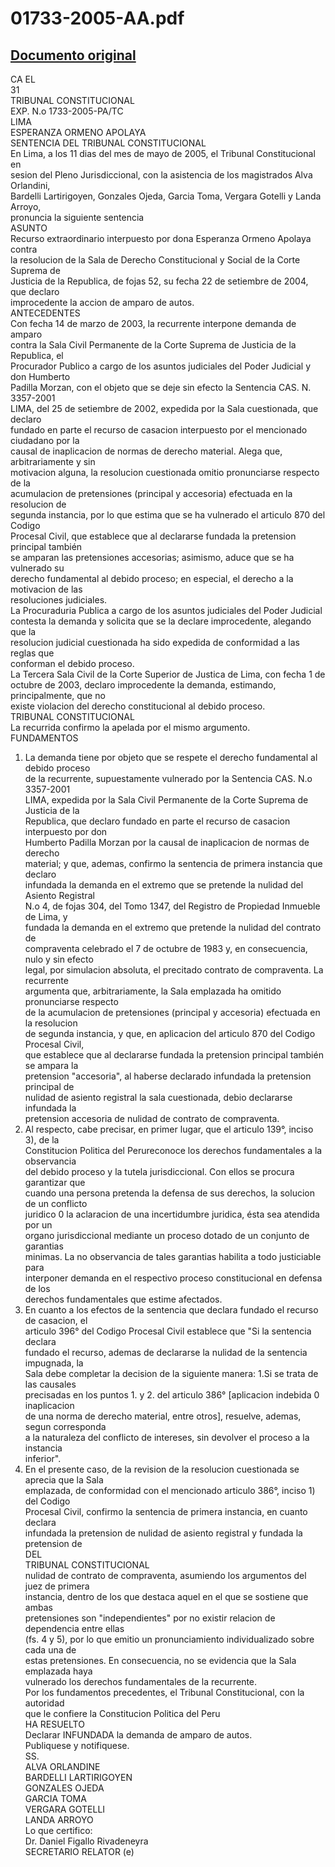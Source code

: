 
01733-2005-AA.pdf
=================
  
[Documento original](https://tc.gob.pe/jurisprudencia/2005/01733-2005-AA.pdf)  
---  
CA EL  
31  
TRIBUNAL CONSTITUCIONAL  
EXP. N.o 1733-2005-PA/TC  
LIMA  
ESPERANZA ORMENO APOLAYA  
SENTENCIA DEL TRIBUNAL CONSTITUCIONAL  
En Lima, a los 11 dias del mes de mayo de 2005, el Tribunal Constitucional en  
sesion del Pleno Jurisdiccional, con la asistencia de los magistrados Alva Orlandini,  
Bardelli Lartirigoyen, Gonzales Ojeda, Garcia Toma, Vergara Gotelli y Landa Arroyo,  
pronuncia la siguiente sentencia  
ASUNTO  
Recurso extraordinario interpuesto por dona Esperanza Ormeno Apolaya contra  
la resolucion de la Sala de Derecho Constitucional y Social de la Corte Suprema de  
Justicia de la Republica, de fojas 52, su fecha 22 de setiembre de 2004, que declaro  
improcedente la accion de amparo de autos.  
ANTECEDENTES  
Con fecha 14 de marzo de 2003, la recurrente interpone demanda de amparo  
contra la Sala Civil Permanente de la Corte Suprema de Justicia de la Republica, el  
Procurador Publico a cargo de los asuntos judiciales del Poder Judicial y don Humberto  
Padilla Morzan, con el objeto que se deje sin efecto la Sentencia CAS. N. 3357-2001  
LIMA, del 25 de setiembre de 2002, expedida por la Sala cuestionada, que declaro  
fundado en parte el recurso de casacion interpuesto por el mencionado ciudadano por la  
causal de inaplicacion de normas de derecho material. Alega que, arbitrariamente y sin  
motivacion alguna, la resolucion cuestionada omitio pronunciarse respecto de la  
acumulacion de pretensiones (principal y accesoria) efectuada en la resolucion de  
segunda instancia, por lo que estima que se ha vulnerado el articulo 870 del Codigo  
Procesal Civil, que establece que al declararse fundada la pretension principal también  
se amparan las pretensiones accesorias; asimismo, aduce que se ha vulnerado su  
derecho fundamental al debido proceso; en especial, el derecho a la motivacion de las  
resoluciones judiciales.  
La Procuraduria Publica a cargo de los asuntos judiciales del Poder Judicial  
contesta la demanda y solicita que se la declare improcedente, alegando que la  
resolucion judicial cuestionada ha sido expedida de conformidad a las reglas que  
conforman el debido proceso.  
La Tercera Sala Civil de la Corte Superior de Justica de Lima, con fecha 1 de  
octubre de 2003, declaro improcedente la demanda, estimando, principalmente, que no  
existe violacion del derecho constitucional al debido proceso.  
TRIBUNAL CONSTITUCIONAL  
La recurrida confirmo la apelada por el mismo argumento.  
FUNDAMENTOS  
1. La demanda tiene por objeto que se respete el derecho fundamental al debido proceso  
de la recurrente, supuestamente vulnerado por la Sentencia CAS. N.o 3357-2001  
LIMA, expedida por la Sala Civil Permanente de la Corte Suprema de Justicia de la  
Republica, que declaro fundado en parte el recurso de casacion interpuesto por don  
Humberto Padilla Morzan por la causal de inaplicacion de normas de derecho  
material; y que, ademas, confirmo la sentencia de primera instancia que declaro  
infundada la demanda en el extremo que se pretende la nulidad del Asiento Registral  
N.o 4, de fojas 304, del Tomo 1347, del Registro de Propiedad Inmueble de Lima, y  
fundada la demanda en el extremo que pretende la nulidad del contrato de  
compraventa celebrado el 7 de octubre de 1983 y, en consecuencia, nulo y sin efecto  
legal, por simulacion absoluta, el precitado contrato de compraventa. La recurrente  
argumenta que, arbitrariamente, la Sala emplazada ha omitido pronunciarse respecto  
de la acumulacion de pretensiones (principal y accesoria) efectuada en la resolucion  
de segunda instancia, y que, en aplicacion del articulo 870 del Codigo Procesal Civil,  
que establece que al declararse fundada la pretension principal también se ampara la  
pretension "accesoria", al haberse declarado infundada la pretension principal de  
nulidad de asiento registral la sala cuestionada, debio declararse infundada la  
pretension accesoria de nulidad de contrato de compraventa.  
2. Al respecto, cabe precisar, en primer lugar, que el articulo 139°, inciso 3), de la  
Constitucion Politica del Perureconoce los derechos fundamentales a la observancia  
del debido proceso y la tutela jurisdiccional. Con ellos se procura garantizar que  
cuando una persona pretenda la defensa de sus derechos, la solucion de un conflicto  
juridico 0 la aclaracion de una incertidumbre juridica, ésta sea atendida por un  
organo jurisdiccional mediante un proceso dotado de un conjunto de garantias  
minimas. La no observancia de tales garantias habilita a todo justiciable para  
interponer demanda en el respectivo proceso constitucional en defensa de los  
derechos fundamentales que estime afectados.  
3. En cuanto a los efectos de la sentencia que declara fundado el recurso de casacion, el  
articulo 396° del Codigo Procesal Civil establece que "Si la sentencia declara  
fundado el recurso, ademas de declararse la nulidad de la sentencia impugnada, la  
Sala debe completar la decision de la siguiente manera: 1.Si se trata de las causales  
precisadas en los puntos 1. y 2. del articulo 386° [aplicacion indebida 0 inaplicacion  
de una norma de derecho material, entre otros], resuelve, ademas, segun corresponda  
a la naturaleza del conflicto de intereses, sin devolver el proceso a la instancia  
inferior".  
4. En el presente caso, de la revision de la resolucion cuestionada se aprecia que la Sala  
emplazada, de conformidad con el mencionado articulo 386°, inciso 1) del Codigo  
Procesal Civil, confirmo la sentencia de primera instancia, en cuanto declara  
infundada la pretension de nulidad de asiento registral y fundada la pretension de  
DEL  
TRIBUNAL CONSTITUCIONAL  
nulidad de contrato de compraventa, asumiendo los argumentos del juez de primera  
instancia, dentro de los que destaca aquel en el que se sostiene que ambas  
pretensiones son "independientes" por no existir relacion de dependencia entre ellas  
(fs. 4 y 5), por lo que emitio un pronunciamiento individualizado sobre cada una de  
estas pretensiones. En consecuencia, no se evidencia que la Sala emplazada haya  
vulnerado los derechos fundamentales de la recurrente.  
Por los fundamentos precedentes, el Tribunal Constitucional, con la autoridad  
que le confiere la Constitucion Politica del Peru  
HA RESUELTO  
Declarar INFUNDADA la demanda de amparo de autos.  
Publiquese y notifiquese.  
SS.  
ALVA ORLANDINE  
BARDELLI LARTIRIGOYEN  
GONZALES OJEDA  
GARCIA TOMA  
VERGARA GOTELLI  
LANDA ARROYO  
Lo que certifico:  
Dr. Daniel Figallo Rivadeneyra  
SECRETARIO RELATOR (e)